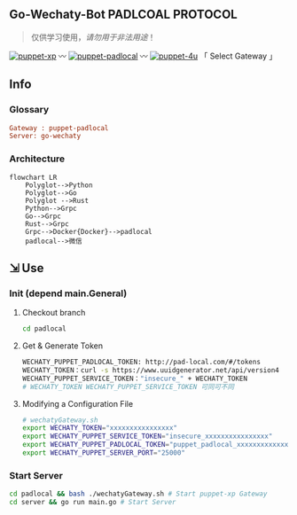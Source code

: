 ## Go-Wechaty-Bot PADLCOAL PROTOCOL

> 仅供学习使用，*请勿用于非法用途*！

[1]: https://img.shields.io/badge/puppet-xp-blue
[2]: https://img.shields.io/badge/puppet-padlocal-blue
[3]: https://img.shields.io/badge/puppet-4u-blue
[5]: /xp#go-wechaty-bot-xp-protocol
[6]: /padlocal#go-wechaty-bot-padlcoal-protocol
[7]: /4u#go-wechaty-bot-4u-protocol

[![puppet-xp][1]][5] 〰️ [![puppet-padlocal][2]][6] 〰️ [![puppet-4u][3]][7] 「 Select Gateway 」

## Info

### Glossary

```ini
Gateway : puppet-padlocal
Server: go-wechaty
```

### Architecture

```mermaid
flowchart LR
    Polyglot-->Python
    Polyglot-->Go
    Polyglot -->Rust
    Python-->Grpc
    Go-->Grpc
    Rust-->Grpc
    Grpc-->Docker{Docker}-->padlocal
    padlocal-->微信
```

## ⇲ Use

### Init (depend main.General)

1. Checkout branch

   ```bash
   cd padlocal
   ```

2. Get & Generate Token

   ```bash
   WECHATY_PUPPET_PADLOCAL_TOKEN: http://pad-local.com/#/tokens
   WECHATY_TOKEN：curl -s https://www.uuidgenerator.net/api/version4
   WECHATY_PUPPET_SERVICE_TOKEN："insecure_" + WECHATY_TOKEN
   # WECHATY_TOKEN WECHATY_PUPPET_SERVICE_TOKEN 可同可不同
   ```

3. Modifying a Configuration File

   ```bash
   # wechatyGateway.sh
   export WECHATY_TOKEN="xxxxxxxxxxxxxxxx"
   export WECHATY_PUPPET_SERVICE_TOKEN="insecure_xxxxxxxxxxxxxxxx"
   export WECHATY_PUPPET_PADLOCAL_TOKEN="puppet_padlocal_xxxxxxxxxxxxxxxx"
   export WECHATY_PUPPET_SERVER_PORT="25000"
   ```

<!-- 4. Install the Packages

   ```bash
   # node-v16
   npm install -g wechaty-puppet-padlocal
   # npm --registry https://registry.npm.taobao.org install -g wechaty-puppet-padlocal
   ``` -->

### Start Server

```bash
cd padlocal && bash ./wechatyGateway.sh # Start puppet-xp Gateway
cd server && go run main.go # Start Server
```
